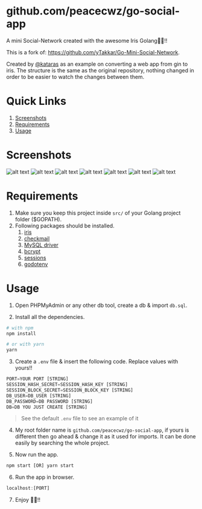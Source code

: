 # github.com/peacecwz/go-social-app
A mini Social-Network created with the awesome Iris Golang💖💖!!

This is a fork of: https://github.com/yTakkar/Go-Mini-Social-Network.

Created by [@kataras](https://twitter.com/MakisMaropoulos) as an example on converting a web app from gin to iris. The structure is the same as the original repository, nothing changed in order to be easier to watch the changes between them.

# Quick Links
1. [Screenshots](#screenshots)
2. [Requirements](#requirements)
3. [Usage](#usage)

# Screenshots
![alt text](https://raw.githubusercontent.com/iris-contrib/github.com/peacecwz/go-social-app/master/screenshots/Snap%202017-09-26%20at%2001.11.55.png)
![alt text](https://raw.githubusercontent.com/iris-contrib/github.com/peacecwz/go-social-app/master/screenshots/Snap%202017-09-26%20at%2001.12.18.png)
![alt text](https://raw.githubusercontent.com/iris-contrib/github.com/peacecwz/go-social-app/master/screenshots/Snap%202017-09-26%20at%2013.11.39.png)
![alt text](https://raw.githubusercontent.com/iris-contrib/github.com/peacecwz/go-social-app/master/screenshots/Snap%202017-09-26%20at%2001.13.22.png)
![alt text](https://raw.githubusercontent.com/iris-contrib/github.com/peacecwz/go-social-app/master/screenshots/Snap%202017-09-26%20at%2001.12.03.png)
![alt text](https://raw.githubusercontent.com/iris-contrib/github.com/peacecwz/go-social-app/master/screenshots/Snap%202017-09-26%20at%2001.13.07.png)
![alt text](https://raw.githubusercontent.com/iris-contrib/github.com/peacecwz/go-social-app/master/screenshots/Snap%202017-09-26%20at%2001.13.29.png)

# Requirements
1. Make sure you keep this project inside `src/` of your Golang project folder ($GOPATH).
2. Following packages should be installed.
    1. [iris](https://github.com/kataras/iris)
    2. [checkmail](https://github.com/badoux/checkmail)
    3. [MySQL driver](https://github.com/go-sql-driver/mysql)
    4. [bcrypt](https://golang.org/x/crypto/bcrypt)
    5. [sessions](https://github.com/gorilla/sessions)
    6. [godotenv](https://github.com/joho/godotenv)

# Usage

1. Open PHPMyAdmin or any other db tool, create a db & import `db.sql`.

2. Install all the dependencies.
```bash
# with npm
npm install

# or with yarn
yarn
```

3. Create a `.env` file & insert the following code. Replace values with yours!!
```javascript
PORT=YOUR PORT [STRING]
SESSION_HASH_SECRET=SESSION_HASH_KEY [STRING]
SESSION_BLOCK_SECRET=SESSION_BLOCK_KEY [STRING]
DB_USER=DB_USER [STRING]
DB_PASSWORD=DB PASSWORD [STRING]
DB=DB YOU JUST CREATE [STRING]
```

> See the default `.env` file to see an example of it

4. My root folder name is `github.com/peacecwz/go-social-app`, if yours is different then go ahead & change it as it used for imports. It can be done easily by searching the whole project.

5. Now run the app.
```javascript
npm start [OR] yarn start
```

6. Run the app in browser.
```javascript
localhost:[PORT]
```

7. Enjoy 💖💖!!
